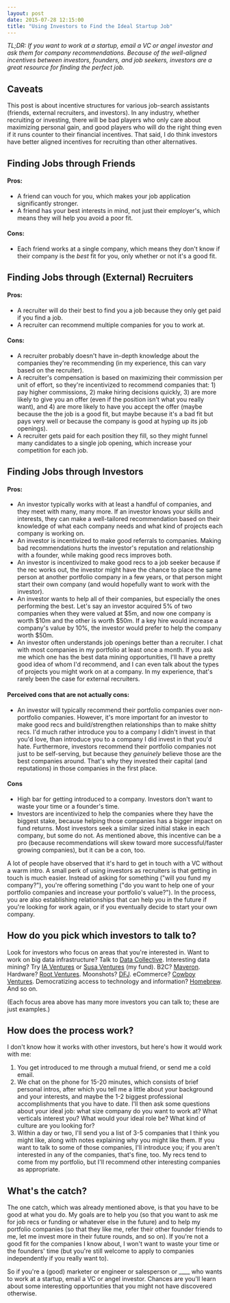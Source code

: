 ```yaml
---
layout: post
date: 2015-07-28 12:15:00
title: "Using Investors to Find the Ideal Startup Job"
---
```

*TL;DR: If you want to work at a startup, email a VC or angel investor and ask them for company recommendations. Because of the well-aligned incentives between investors, founders, and job seekers, investors are a great resource for finding the perfect job.*

## Caveats
This post is about incentive structures for various job-search assistants (friends, external recruiters, and investors). In any industry, whether recruiting or investing, there will be bad players who only care about maximizing personal gain, and good players who will do the right thing even if it runs counter to their financial incentives. That said, I do think investors have better aligned incentives for recruiting than other alternatives.

## Finding Jobs through Friends

#### Pros:

* A friend can vouch for you, which makes your job application significantly stronger.
* A friend has your best interests in mind, not just their employer's, which means they will help you avoid a poor fit.

#### Cons:

* Each friend works at a single company, which means they don't know if their company is the _best_ fit for you, only whether or not it's a good fit.

## Finding Jobs through (External) Recruiters

#### Pros: 

* A recruiter will do their best to find you a job because they only get paid if you find a job.
* A recruiter can recommend multiple companies for you to work at.

#### Cons:

* A recruiter probably doesn't have in-depth knowledge about the companies they're recommending (in my experience, this can vary based on the recruiter).
* A recruiter's compensation is based on maximizing their commission per unit of effort, so they're incentivized to recommend companies that: 1) pay higher commissions, 2) make hiring decisions quickly, 3) are more likely to give you an offer (even if the position isn't what you really want), and 4) are more likely to have you accept the offer (maybe because the the job is a good fit, but maybe because it's a bad fit but pays very well or because the company is good at hyping up its job openings).
* A recruiter gets paid for each position they fill, so they might funnel many candidates to a single job opening, which increase your competition for each job.

## Finding Jobs through Investors

#### Pros:

* An investor typically works with at least a handful of companies, and they meet with many, many more. If an investor knows your skills and interests, they can make a well-tailored recommendation based on their knowledge of what each company needs and what kind of projects each company is working on.
* An investor is incentivized to make good referrals to companies. Making bad recommendations hurts the investor's reputation and relationship with a founder, while making good recs improves both.
* An investor is incentivized to make good recs to a job seeker because if the rec works out, the investor might have the chance to place the same person at another portfolio company in a few years, or that person might start their own company (and would hopefully want to work with the investor).
* An investor wants to help all of their companies, but especially the ones performing the best. Let's say an investor acquired 5% of two companies when they were valued at $5m, and now one company is worth $10m and the other is worth $50m. If a key hire would increase a company's value by 10%, the investor would prefer to help the company worth $50m.
* An investor often understands job openings better than a recruiter. I chat with most companies in my portfolio at least once a month. If you ask me which one has the best data mining opportunities, I'll have a pretty good idea of whom I'd recommend, and I can even talk about the types of projects you might work on at a company. In my experience, that's rarely been the case for external recruiters.

#### Perceived cons that are not actually cons:

* An investor will typically recommend their portfolio companies over non-portfolio companies. However, it's more important for an investor to make good recs and build/strengthen relationships than to make shitty recs. I'd much rather introduce you to a company I didn't invest in that you'd love, than introduce you to a company I did invest in that you'd hate. Furthermore, investors recommend their portfolio companies not just to be self-serving, but because they _genuinely_ believe those are the best companies around. That's why they invested their capital (and reputations) in those companies in the first place.

#### Cons

* High bar for getting introduced to a company. Investors don't want to waste your time or a founder's time.
* Investors are incentivized to help the companies where they have the biggest stake, because helping those companies has a bigger impact on fund returns. Most investors seek a similar sized initial stake in each company, but some do not. As mentioned above, this incentive can be a pro (because recommendations will skew toward more successful/faster growing companies), but it can be a con, too.

A lot of people have observed that it's hard to get in touch with a VC without a warm intro. A small perk of using investors as recruiters is that getting in touch is much easier. Instead of asking for something ("will you fund my company?"), you're offering something ("do you want to help one of your portfolio companies and increase your portfolio's value?"). In the process, you are also establishing relationships that can help you in the future if you're looking for work again, or if you eventually decide to start your own company.

## How do you pick which investors to talk to?
Look for investors who focus on areas that you're interested in. Want to work on big data infrastructure? Talk to <a href="http://dcvc.com/" target="_blank">Data Collective</a>. Interesting data mining? Try <a href="http://www.iaventures.com/" target="_blank">IA Ventures</a> or <a href="http://www.susaventures.com/" target="_blank">Susa Ventures</a> (my fund). B2C? <a href="http://www.maveron.com/" target="_blank">Maveron</a>. Hardware? <a href="http://root.vc/" target="_blank">Root Ventures</a>. Moonshots? <a href="http://dfj.com/" target="_blank">DFJ</a>. eCommerce? <a href="http://cowboy.vc/" target="_blank">Cowboy Ventures</a>. Democratizing access to technology and information? <a href="http://homebrew.co/" target="_blank">Homebrew</a>. And so on.

(Each focus area above has many more investors you can talk to; these are just examples.)

## How does the process work?
I don't know how it works with other investors, but here's how it would work with me:

1. You get introduced to me through a mutual friend, or send me a cold email.
2. We chat on the phone for 15-20 minutes, which consists of brief personal intros, after which you tell me a little about your background and your interests, and maybe the 1-2 biggest professional accomplishments that you have to date. I'll then ask some questions about your ideal job: what size company do you want to work at? What verticals interest you? What would your ideal role be? What kind of culture are you looking for?
3. Within a day or two, I'll send you a list of 3-5 companies that I think you might like, along with notes explaining why you might like them. If you want to talk to some of those companies, I'll introduce you; if you aren't interested in any of the companies, that's fine, too. My recs tend to come from my portfolio, but I'll recommend other interesting companies as appropriate.

## What's the catch?
The one catch, which was already mentioned above, is that you have to be good at what you do. My goals are to help you (so that you want to ask me for job recs or funding or whatever else in the future) and to help my portfolio companies (so that they like me, refer their other founder friends to me, let me invest more in their future rounds, and so on). If you're not a good fit for the companies I know about, I won't want to waste your time or the founders' time (but you're still welcome to apply to companies independently if you really want to).

So if you're a (good) marketer or engineer or salesperson or ____ who wants to work at a startup, email a VC or angel investor. Chances are you'll learn about some interesting opportunities that you might not have discovered otherwise.